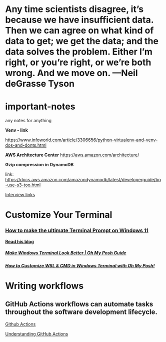 # <span>
<h1>
<p>
 Any time scientists disagree, it’s because we have insufficient data. Then we can agree
 on what kind of data to get; we get the data; and the data solves the problem. Either I’m
 right, or you’re right, or we’re both wrong. And we move on.
 —Neil deGrasse Tyson
</p>
</h1>
</span>

# important-notes
any notes for anything


**Venv - link**

https://www.infoworld.com/article/3306656/python-virtualenv-and-venv-dos-and-donts.html 

**AWS Architecture Center**
https://aws.amazon.com/architecture/


**Gzip compression in DynamoDB**

link: https://docs.aws.amazon.com/amazondynamodb/latest/developerguide/bp-use-s3-too.html  


[Interview links](https://www.redhat.com/en/blog/modern-continuous-integration-continuous-delivery-ci-cd-pipeline-for-traditional-provisioning-your-questions-answered-part-2)

# Customize Your Terminal

### [How to make the ultimate Terminal Prompt on Windows 11](https://www.youtube.com/watch?v=VT2L1SXFq9U&t=20s&ab_channel=ScottHanselman)

**[Read his blog](https://www.hanselman.com/blog/my-ultimate-powershell-prompt-with-oh-my-posh-and-the-windows-terminal)**

##### [Make Windows Terminal Look Better | Oh My Posh Guide](https://www.youtube.com/watch?v=-G6GbXGo4wo&t=226s&ab_channel=TroubleChute)

##### [How to Customize WSL & CMD in Windows Terminal with Oh My Posh!](https://www.youtube.com/watch?v=lxNLJsDKyU4&ab_channel=JordiAdoumie)



# Writing workflows
## GitHub Actions workflows can automate tasks throughout the software development lifecycle.
[Github Actions](https://docs.github.com/en/actions/writing-workflows)

[Understanding GitHub Actions](https://docs.github.com/en/actions/about-github-actions/understanding-github-actions)

